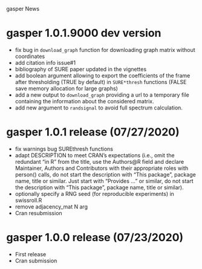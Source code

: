 gasper News

gasper 1.0.1.9000 dev version
=============================

-   fix bug in `download_graph` function for downloading graph matrix
    without coordinates
-   add citation info issue\#1
-   bibliography of SURE paper updated in the vignettes
-   add boolean argument allowing to export the coefficients of the
    frame after thresholding (TRUE by default) in `SURE*thresh`
    functions (FALSE save memory allocation for large graphs)
-   add a new output to `download_graph` providing a url to a temporary
    file containing the information about the considered matrix.
-   add new argument to `randsignal` to avoid full spectrum calculation.

gasper 1.0.1 release (07/27/2020)
=================================

-   fix warnings bug SUREthresh functions
-   adapt DESCRIPTION to meet CRAN’s expectations (i.e., omit the
    redundant “in R” from the title, use the Authors@R field and declare
    Maintainer, Authors and Contributors with their appropriate roles
    with person() calls, do not start the description with “This
    package”, package name, title or similar. Just start with “Provides
    …” or similar, do not start the description with “This package”,
    package name, title or similar).
-   optionally specify a RNG seed (for reproducible experiments) in
    swissroll.R
-   remove adjacency\_mat N arg
-   Cran resubmission

gasper 1.0.0 release (07/23/2020)
=================================

-   First release
-   Cran submission
